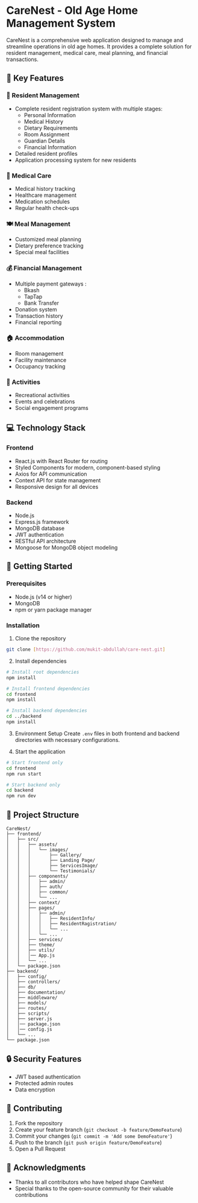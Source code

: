 # CareNest - Old Age Home Management System

CareNest is a comprehensive web application designed to manage and streamline operations in old age homes. It provides a complete solution for resident management, medical care, meal planning, and financial transactions.

## 🌟 Key Features

### 👥 Resident Management
- Complete resident registration system with multiple stages:
  - Personal Information
  - Medical History
  - Dietary Requirements
  - Room Assignment
  - Guardian Details
  - Financial Information
- Detailed resident profiles
- Application processing system for new residents

### 🏥 Medical Care
- Medical history tracking
- Healthcare management
- Medication schedules
- Regular health check-ups

### 🍽️ Meal Management
- Customized meal planning
- Dietary preference tracking
- Special meal facilities

### 💰 Financial Management
- Multiple payment gateways :
  - Bkash
  - TapTap
  - Bank Transfer
- Donation system
- Transaction history
- Financial reporting

### 🏠 Accommodation
- Room management
- Facility maintenance
- Occupancy tracking

### 🎯 Activities
- Recreational activities
- Events and celebrations
- Social engagement programs

## 💻 Technology Stack

### Frontend
- React.js with React Router for routing
- Styled Components for modern, component-based styling
- Axios for API communication
- Context API for state management
- Responsive design for all devices

### Backend
- Node.js
- Express.js framework
- MongoDB database
- JWT authentication
- RESTful API architecture
- Mongoose for MongoDB object modeling


## 🚀 Getting Started

### Prerequisites
- Node.js (v14 or higher)
- MongoDB
- npm or yarn package manager

### Installation

1. Clone the repository
```bash
git clone [https://github.com/mukit-abdullah/care-nest.git]
```

2. Install dependencies
```bash
# Install root dependencies
npm install

# Install frontend dependencies
cd frontend
npm install

# Install backend dependencies
cd ../backend
npm install
```

3. Environment Setup
Create `.env` files in both frontend and backend directories with necessary configurations.

4. Start the application
```bash
# Start frontend only
cd frontend
npm run start

# Start backend only
cd backend
npm run dev
```

## 📁 Project Structure
```
CareNest/
├── frontend/
│   ├── src/
│   │   ├── assets/
│   │   │   └── images/
│   │   │       ├── Gallery/
│   │   │       ├── Landing Page/
│   │   │       ├── ServicesImage/
│   │   │       └── Testimonials/
│   │   ├── components/
│   │   │   ├── admin/
│   │   │   ├── auth/
│   │   │   ├── common/
│   │   │   └── ...
│   │   ├── context/
│   │   ├── pages/
│   │   │   ├── admin/
│   │   │   │   ├── ResidentInfo/
│   │   │   │   ├── ResidentRagistration/
│   │   │   │   └── ...
│   │   │   └── ...
│   │   ├── services/
│   │   ├── theme/
│   │   ├── utils/
│   │   │── App.js
│   │   └── ...
│   └── package.json
├── backend/
│   ├── config/
│   ├── controllers/
│   ├── db/
│   ├── documentation/
│   ├── middleware/
│   ├── models/
│   ├── routes/
│   ├── scripts/
│   ├── server.js
│   │── package.json
│   │── config.js
│   └── ...
└── package.json
```

## 🔒 Security Features
- JWT based authentication
- Protected admin routes
- Data encryption

## 🤝 Contributing
1. Fork the repository
2. Create your feature branch (`git checkout -b feature/DemoFeature`)
3. Commit your changes (`git commit -m 'Add some DemoFeature'`)
4. Push to the branch (`git push origin feature/DemoFeature`)
5. Open a Pull Request


## 👏 Acknowledgments
- Thanks to all contributors who have helped shape CareNest
- Special thanks to the open-source community for their valuable contributions
